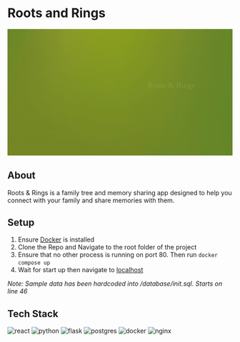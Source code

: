 # Roots and Rings

![Banner Gif](frontend/src/images/ezgif-4-5defe3d361.gif)

## About 
Roots & Rings is a family tree and memory sharing app designed to help you connect with your family and share memories with them.

## Setup
1. Ensure [Docker](https://docs.docker.com/get-docker/) is installed
2. Clone the Repo and Navigate to the root folder of the project
3. Ensure that no other process is running on port 80. Then run ```docker compose up```
4. Wait for start up then navigate to [localhost](http://localhost/)

*Note: Sample data has been hardcoded into /database/init.sql. Starts on line 46*

## Tech Stack

![react](https://upload.wikimedia.org/wikipedia/commons/thumb/3/30/React_Logo_SVG.svg/1200px-React_Logo_SVG.svg.png)
![python](https://upload.wikimedia.org/wikipedia/commons/thumb/c/c3/Python-logo-notext.svg/1869px-Python-logo-notext.svg.png)
![flask](https://upload.wikimedia.org/wikipedia/commons/thumb/3/3c/Flask_logo.svg/1280px-Flask_logo.svg.png)
![postgres](https://upload.wikimedia.org/wikipedia/commons/2/29/Postgresql_elephant.svg)
![docker](https://upload.wikimedia.org/wikipedia/commons/thumb/4/4e/Docker_%28container_engine%29_logo.svg/2560px-Docker_%28container_engine%29_logo.svg.png)
![nginx](https://upload.wikimedia.org/wikipedia/commons/thumb/c/c5/Nginx_logo.svg/2560px-Nginx_logo.svg.png)



